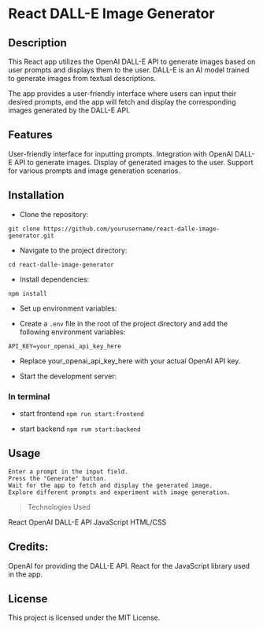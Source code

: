 # React DALL-E Image Generator

## Description

This React app utilizes the OpenAI DALL-E API to generate images based on user prompts and displays them to the user. DALL-E is an AI model trained to generate images from textual descriptions.

The app provides a user-friendly interface where users can input their desired prompts, and the app will fetch and display the corresponding images generated by the DALL-E API.

## Features

User-friendly interface for inputting prompts.
Integration with OpenAI DALL-E API to generate images.
Display of generated images to the user.
Support for various prompts and image generation scenarios.

## Installation

- Clone the repository:

`git clone https://github.com/yourusername/react-dalle-image-generator.git`

- Navigate to the project directory:

`cd react-dalle-image-generator`

- Install dependencies:

`npm install`

- Set up environment variables:

- Create a `.env` file in the root of the project directory and add the following environment variables:

`API_KEY=your_openai_api_key_here`

- Replace your_openai_api_key_here with your actual OpenAI API key.

- Start the development server:

### In terminal

- start frontend
  `npm run start:frontend`

- start backend
  `npm rum start:backend`

## Usage

```
Enter a prompt in the input field.
Press the "Generate" button.
Wait for the app to fetch and display the generated image.
Explore different prompts and experiment with image generation.
```

> Technologies Used

React
OpenAI DALL-E API
JavaScript
HTML/CSS

## Credits:

OpenAI for providing the DALL-E API.
React for the JavaScript library used in the app.

## License

This project is licensed under the MIT License.
